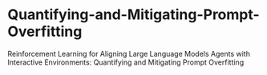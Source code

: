 # Quantifying-and-Mitigating-Prompt-Overfitting
Reinforcement Learning for Aligning Large Language Models Agents with Interactive Environments: Quantifying and Mitigating Prompt Overfitting
